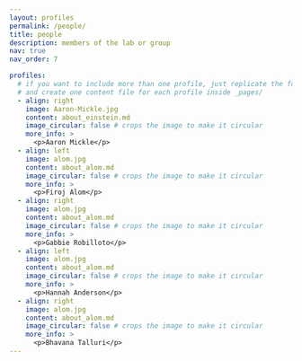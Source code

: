 ```yaml
---
layout: profiles
permalink: /people/
title: people
description: members of the lab or group
nav: true
nav_order: 7

profiles:
  # if you want to include more than one profile, just replicate the following block
  # and create one content file for each profile inside _pages/
  - align: right
    image: Aaron-Mickle.jpg
    content: about_einstein.md
    image_circular: false # crops the image to make it circular
    more_info: >
      <p>Aaron Mickle</p>
  - align: left
    image: alom.jpg
    content: about_alom.md
    image_circular: false # crops the image to make it circular
    more_info: >
      <p>Firoj Alom</p>
  - align: right
    image: alom.jpg
    content: about_alom.md
    image_circular: false # crops the image to make it circular
    more_info: >
      <p>Gabbie Robilloto</p>
  - align: left
    image: alom.jpg
    content: about_alom.md
    image_circular: false # crops the image to make it circular
    more_info: >
      <p>Hannah Anderson</p>
  - align: right
    image: alom.jpg
    content: about_alom.md
    image_circular: false # crops the image to make it circular
    more_info: >
      <p>Bhavana Talluri</p>
---
```

